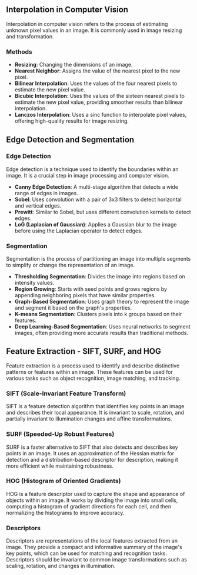 ## Interpolation in Computer Vision

Interpolation in computer vision refers to the process of estimating unknown pixel values in an image. It is commonly used in image resizing and transformation.

### Methods

- **Resizing**: Changing the dimensions of an image.
- **Nearest Neighbor**: Assigns the value of the nearest pixel to the new pixel.
- **Bilinear Interpolation**: Uses the values of the four nearest pixels to estimate the new pixel value.
- **Bicubic Interpolation**: Uses the values of the sixteen nearest pixels to estimate the new pixel value, providing smoother results than bilinear interpolation.
- **Lanczos Interpolation**: Uses a sinc function to interpolate pixel values, offering high-quality results for image resizing.


## Edge Detection and Segmentation

### Edge Detection

Edge detection is a technique used to identify the boundaries within an image. It is a crucial step in image processing and computer vision.

- **Canny Edge Detection**: A multi-stage algorithm that detects a wide range of edges in images.
- **Sobel**: Uses convolution with a pair of 3x3 filters to detect horizontal and vertical edges.
- **Prewitt**: Similar to Sobel, but uses different convolution kernels to detect edges.
- **LoG (Laplacian of Gaussian)**: Applies a Gaussian blur to the image before using the Laplacian operator to detect edges.

### Segmentation

Segmentation is the process of partitioning an image into multiple segments to simplify or change the representation of an image.

- **Thresholding Segmentation**: Divides the image into regions based on intensity values.
- **Region Growing**: Starts with seed points and grows regions by appending neighboring pixels that have similar properties.
- **Graph-Based Segmentation**: Uses graph theory to represent the image and segment it based on the graph's properties.
- **K-means Segmentation**: Clusters pixels into k groups based on their features.
- **Deep Learning-Based Segmentation**: Uses neural networks to segment images, often providing more accurate results than traditional methods.

## Feature Extraction - SIFT, SURF, and HOG

Feature extraction is a process used to identify and describe distinctive patterns or features within an image. These features can be used for various tasks such as object recognition, image matching, and tracking.

### SIFT (Scale-Invariant Feature Transform)

SIFT is a feature detection algorithm that identifies key points in an image and describes their local appearance. It is invariant to scale, rotation, and partially invariant to illumination changes and affine transformations.

### SURF (Speeded-Up Robust Features)

SURF is a faster alternative to SIFT that also detects and describes key points in an image. It uses an approximation of the Hessian matrix for detection and a distribution-based descriptor for description, making it more efficient while maintaining robustness.

### HOG (Histogram of Oriented Gradients)

HOG is a feature descriptor used to capture the shape and appearance of objects within an image. It works by dividing the image into small cells, computing a histogram of gradient directions for each cell, and then normalizing the histograms to improve accuracy.

### Descriptors

Descriptors are representations of the local features extracted from an image. They provide a compact and informative summary of the image's key points, which can be used for matching and recognition tasks. Descriptors should be invariant to common image transformations such as scaling, rotation, and changes in illumination.
